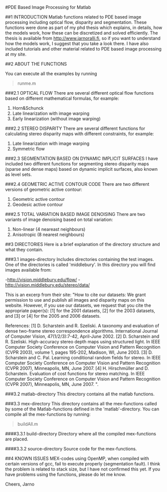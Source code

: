 #PDE Based Image Processing for Matlab

##1 INTRODUCTION
Matlab functions related to PDE based image processing including optical flow, disparity and segmentation.
These functions were done as part of my phd thesis which explains, in details, how the models work, how these can be
discretized and solved efficiently. The thesis is available from http://www.jarnoralli.fi, so if you want to
understand how the models work, I suggest that you take a look there. I have also included tutorials and other
material related to PDE based image processing at my site.

##2 ABOUT THE FUNCTIONS

You can execute all the examples by running
>runme.m

###2.1 OPTICAL FLOW
There are several different optical flow functions based on different mathematical formulas, for example:

  1. Horn&Schunck
  2. Late linearization with image warping
  2. Early linearization (without image warping)

###2.2 STEREO DISPARITY
There are several different functions for calculating stereo disparity maps with different constraints, for example:

  1. Late linearization with image warping
  2. Symmetric flow

###2.3 SEGMENTATION BASED ON DYNAMIC IMPLICIT SURFACES
I have included two different functions for segmenting stereo disparity maps (sparse and dense maps) based on dynamic
implicit surfaces, also known as level sets.

###2.4 GEOMETRIC ACTIVE CONTOUR CODE
There are two different versions of geometric active contour:

  1. Geometric active contour
  2. Geodesic active contour

###2.5 TOTAL VARIATION BASED IMAGE DENOISING
There are two variants of image denoising based on total variation:

  1. Non-linear (4 neareast neighbours)
  2. Anisotropic (8 nearest neighbours)

##3 DIRECTORIES
Here is a brief explanation of the directory structure and what they contain. 

###3.1 images-directory
Includes directories containing the test images. One of the directories is called 'middlebury'. In this directory you will find images available from:

-http://vision.middlebury.edu/flow/
-http://vision.middlebury.edu/stereo/data/

This is an excerp from their site:
"How to cite our datasets:
We grant permission to use and publish all images and disparity maps on this website. However, if you use our datasets, we request that you cite the appropriate paper(s): [1] for the 2001 datasets, [2] for the 2003 datasets, and [3] or [4] for the 2005 and 2006 datasets.

References:
[1]	D. Scharstein and R. Szeliski. A taxonomy and evaluation of dense two-frame stereo correspondence algorithms.
International Journal of Computer Vision, 47(1/2/3):7-42, April-June 2002.
[2]	D. Scharstein and R. Szeliski. High-accuracy stereo depth maps using structured light.
In IEEE Computer Society Conference on Computer Vision and Pattern Recognition (CVPR 2003), volume 1, pages 195-202, Madison, WI, June 2003.
[3]	D. Scharstein and C. Pal. Learning conditional random fields for stereo.
In IEEE Computer Society Conference on Computer Vision and Pattern Recognition (CVPR 2007), Minneapolis, MN, June 2007.
[4]	H. Hirschmüller and D. Scharstein. Evaluation of cost functions for stereo matching.
In IEEE Computer Society Conference on Computer Vision and Pattern Recognition (CVPR 2007), Minneapolis, MN, June 2007.
".

###3.2 matlab-directory
This directory contains all the matlab functions.

###3.3 mex-directory
This directory contains all the mex-functions called by some of the Matlab-functions defined in the 'matlab'-directory. You can compile all the mex-functions by running:
>buildAll.m

####3.3.1 build-directory
Directory where all the compiled mex-functions are placed.

####3.3.2 source-directory
Source code for the mex-functions.

##4 KNOWN ISSUES
MEX-codes using OpenMP, when compiled with certain versions of gcc, fail to execute properly (segmentation fault). I think the problem is related to stack size, but I have not confirmed this yet. If you have problems using the functions, please do let me know.

Cheers,
Jarno

